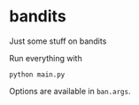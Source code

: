 # bandits
Just some stuff on bandits

Run everything with 
```
python main.py
```

Options are available in `ban.args`.
